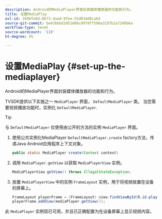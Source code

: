 ```yaml
---
description: Android的MediaPlayer界面封装媒体播放器的功能和行为。
title: 设置MediaPlay
exl-id: 2698fe8d-0b73-4aad-9fee-55d034d8ca64
source-git-commit: be43bbbd1051886c8979ff590a3197b2a7249b6a
workflow-type: tm+mt
source-wordcount: '119'
ht-degree: 0%

---
```


# 设置MediaPlay {#set-up-the-mediaplayer}

Android的MediaPlayer界面封装媒体播放器的功能和行为。

TVSDK提供以下实施之一 `MediaPlayer` 界面， `DefaultMediaPlayer` 类。 当您需要视频播放功能时，实例化 `DefaultMediaPlayer`.

>[!TIP]
>
>与 `DefaultMediaPlayer` 仅使用由公开的方法的实例 `MediaPlayer` 界面。

1. 使用公共实例化MediaPlayer `DefaultMediaPlayer.create` factory方法，传递Java Android应用程序上下文对象。

   ```java
   public static MediaPlayer create(Context context) 
   ```

1. 调用 `MediaPlayer.getView` 以获取 `MediaPlayerView` 实例。

   ```java
   MediaPlayerView getView() throws IllegalStateException; 
   ```

1. 放置 `MediaPlayerView` 中的实例 `FrameLayout` 实例，用于将视频放置在设备的屏幕上。

   ```java
   FrameLayout playerFrame = (FrameLayout) view.findViewById(R.id.playerFrame); 
   playerFrame.addView(mediaPlayer.getView()); 
   ```

此 `MediaPlayer` 实例现已可用，并且已正确配置为在设备屏幕上显示视频内容。
